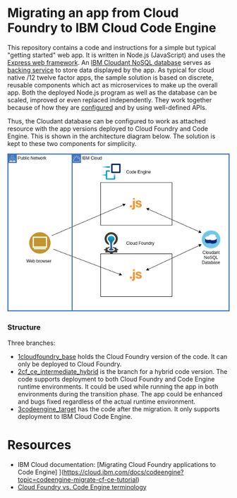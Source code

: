 # Migrating an app from Cloud Foundry to IBM Cloud Code Engine
This repository contains a code and instructions for a simple but typical "getting started" web app. It is written in Node.js (JavaScript) and uses the [Express web framework](https://expressjs.com/). An [IBM Cloudant NoSQL database](https://www.ibm.com/cloud/cloudant) serves as [backing service](https://12factor.net/backing-services) to store data displayed by the app. As typical for cloud native /12 twelve factor apps, the sample solution is based on discrete, reusable components which act as microservices to make up the overall app. Both the deployed Node.js program as well as the database can be scaled, improved or even replaced independently. They work together because of how they are [configured](https://12factor.net/config) and by using well-defined APIs.

Thus, the Cloudant database can be configured to work as attached resource with the app versions deployed to Cloud Foundry and Code Engine. This is shown in the architecture diagram below. The solution is kept to these two components for simplicity.

![architecture diagram showing the getting started app](images/getting-started-CF2CE.png)

### Structure
Three branches:
- [1cloudfoundry_base](https://github.com/IBM-Cloud/CloudFoundry-to-CodeEngine/tree/1cloudfoundry_base) holds the Cloud Foundry version of the code. It can only be deployed to Cloud Foundry.
- [2cf_ce_intermediate_hybrid](https://github.com/IBM-Cloud/CloudFoundry-to-CodeEngine/tree/2cf_ce_intermediate_hybrid) is the branch for a hybrid code version. The code supports deployment to both Cloud Foundry and Code Engine runtime environments. It could be used while running the app in both environments during the transition phase. The app could be enhanced and bugs fixed regardless of the actual runtime environment.
- [3codeengine_target](https://github.com/IBM-Cloud/CloudFoundry-to-CodeEngine/tree/3codeengine_target) has the code after the migration. It only supports deployment to IBM Cloud Code Engine.

# Resources

- IBM Cloud documentation: [Migrating Cloud Foundry applications to Code Engine] ](https://cloud.ibm.com/docs/codeengine?topic=codeengine-migrate-cf-ce-tutorial)
- [Cloud Foundry vs. Code Engine terminology](terminology.md)